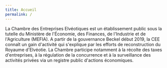 ```yaml
---
title: Accueil
permalink: /
---
```


La Chambre des Entreprises Elvéotiques est un établissement public sous la tutelle du Ministère de l'Économie, des Finances, de l'Industrie et de l'Agriculture (MEFIA). A partir de la gouvernance Beckel début 2019, la CEE connaît un gain d'activité qui s'explique par les efforts de reconstruction du Royaume d'Elvéotie. La Chambre participe notamment à la récolte des taxes d'entreprises, à la régulation de la concurrence et à la surveillance des activités privées via un registre public d'actions économiques.